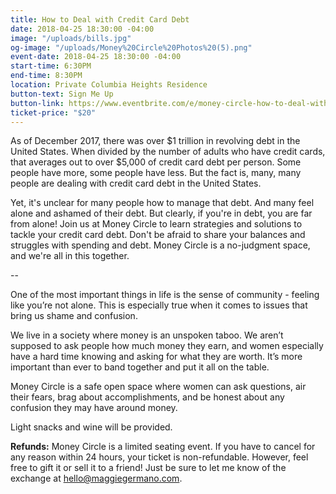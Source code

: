 ```yaml
---
title: How to Deal with Credit Card Debt
date: 2018-04-25 18:30:00 -04:00
image: "/uploads/bills.jpg"
og-image: "/uploads/Money%20Circle%20Photos%20(5).png"
event-date: 2018-04-25 18:30:00 -04:00
start-time: 6:30PM
end-time: 8:30PM
location: Private Columbia Heights Residence
button-text: Sign Me Up
button-link: https://www.eventbrite.com/e/money-circle-how-to-deal-with-credit-card-debt-tickets-44807164435
ticket-price: "$20"
---
```


As of December 2017, there was over $1 trillion in revolving debt in the United States. When divided by the number of adults who have credit cards, that averages out to over $5,000 of credit card debt per person. Some people have more, some people have less. But the fact is, many, many people are dealing with credit card debt in the United States. 

Yet, it's unclear for many people how to manage that debt. And many feel alone and ashamed of their debt. But clearly, if you're in debt, you are far from alone! Join us at Money Circle to learn strategies and solutions to tackle your credit card debt. Don't be afraid to share your balances and struggles with spending and debt. Money Circle is a no-judgment space, and we're all in this together. 

--

One of the most important things in life is the sense of community - feeling like you’re not alone. This is especially true when it comes to issues that bring us shame and confusion.

We live in a society where money is an unspoken taboo. We aren’t supposed to ask people how much money they earn, and women especially have a hard time knowing and asking for what they are worth. It’s more important than ever to band together and put it all on the table.

Money Circle is a safe open space where women can ask questions, air their fears, brag about accomplishments, and be honest about any confusion they may have around money.

Light snacks and wine will be provided.

**Refunds:** Money Circle is a limited seating event. If you have to cancel for any reason within 24 hours, your ticket is non-refundable. However, feel free to gift it or sell it to a friend! Just be sure to let me know of the exchange at [hello@maggiegermano.com](mailto:hello@maggiegermano.com).